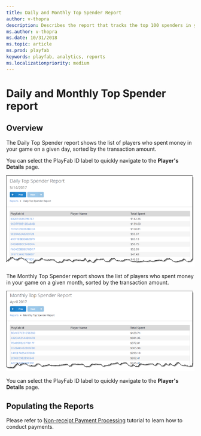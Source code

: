 ```yaml
---
title: Daily and Monthly Top Spender Report
author: v-thopra
description: Describes the report that tracks the top 100 spenders in your game.
ms.author: v-thopra
ms.date: 10/31/2018
ms.topic: article
ms.prod: playfab
keywords: playfab, analytics, reports
ms.localizationpriority: medium
---
```


# Daily and Monthly Top Spender report

## Overview

The Daily Top Spender report shows the list of players who spent money in your game on a given day, sorted by the transaction amount.

You can select the PlayFab ID label to quickly navigate to the **Player's Details** page.

![Daily Top Spender Report Table](media/tutorials/daily-top-spender-report-table.png)

The Monthly Top Spender report shows the list of players who spent money in your game on a given month, sorted by the transaction amount.

![Daily Top Spender Report Table](media/tutorials/monthly-top-spender-report-table.png)

You can select the PlayFab ID label to quickly navigate to the **Player's Details** page.

## Populating the Reports

Please refer to [Non-receipt Payment Processing](../../commerce/economy/non-receipt-payment-processing.md) tutorial to learn how to conduct payments.
